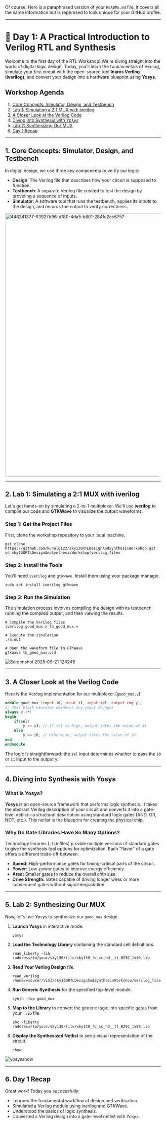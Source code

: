 Of course. Here is a paraphrased version of your `README.md` file. It covers all the same information but is rephrased to look unique for your GitHub profile.

-----

# 🚀 Day 1: A Practical Introduction to Verilog RTL and Synthesis

Welcome to the first day of the RTL Workshop\! We're diving straight into the world of digital logic design. Today, you'll learn the fundamentals of Verilog, simulate your first circuit with the open-source tool **Icarus Verilog (iverilog)**, and convert your design into a hardware blueprint using **Yosys**.

## Workshop Agenda

1.  [Core Concepts: Simulator, Design, and Testbench](https://www.google.com/search?q=%231-core-concepts-simulator-design-and-testbench)
2.  [Lab 1: Simulating a 2:1 MUX with iverilog](https://www.google.com/search?q=%232-lab-1-simulating-a-21-mux-with-iverilog)
3.  [A Closer Look at the Verilog Code](https://www.google.com/search?q=%233-a-closer-look-at-the-verilog-code)
4.  [Diving into Synthesis with Yosys](https://www.google.com/search?q=%234-diving-into-synthesis-with-yosys)
5.  [Lab 2: Synthesizing Our MUX](https://www.google.com/search?q=%235-lab-2-synthesizing-our-mux)
6.  [Day 1 Recap](https://www.google.com/search?q=%236-day-1-recap)

-----

## 1\. Core Concepts: Simulator, Design, and Testbench

In digital design, we use three key components to verify our logic:

  * **Design**: The Verilog file that describes how your circuit is supposed to function.
  * **Testbench**: A separate Verilog file created to test the design by providing a sequence of inputs.
  * **Simulator**: A software tool that runs the testbench, applies its inputs to the design, and records the output to verify correctness.
<img width="1515" height="852" alt="448241377-93927b96-df80-4da5-b801-284fc2cc6757" src="https://github.com/user-attachments/assets/20c8a133-e143-4efa-bcd2-24e5f9a00337" />


-----

## 2\. Lab 1: Simulating a 2:1 MUX with iverilog

Let's get hands-on by simulating a 2-to-1 multiplexer. We'll use **iverilog** to compile our code and **GTKWave** to visualize the output waveforms.

### **Step 1: Get the Project Files**

First, clone the workshop repository to your local machine.

```shell
git clone https://github.com/kunalg123/sky130RTLDesignAndSynthesisWorkshop.git
cd sky130RTLDesignAndSynthesisWorkshop/verilog_files
```

### **Step 2: Install the Tools**

You'll need `iverilog` and `gtkwave`. Install them using your package manager.

```shell
sudo apt install iverilog gtkwave
```

### **Step 3: Run the Simulation**

The simulation process involves compiling the design with its testbench, running the compiled output, and then viewing the results.

```shell
# Compile the Verilog files
iverilog good_mux.v tb_good_mux.v

# Execute the simulation
./a.out

# Open the waveform file in GTKWave
gtkwave tb_good_mux.vcd
```
![Screenshot 2025-09-21 124249](https://github.com/user-attachments/assets/65097ac7-c4af-4525-8856-3c2dedb67a84)



-----

## 3\. A Closer Look at the Verilog Code

Here is the Verilog implementation for our multiplexer (`good_mux.v`).

```verilog
module good_mux (input i0, input i1, input sel, output reg y);
// This block executes whenever any input changes
always @ (*)
begin
    if(sel)
        y <= i1; // If sel is high, output takes the value of i1
    else 
        y <= i0; // Otherwise, output takes the value of i0
end
endmodule
```

The logic is straightforward: the `sel` input determines whether to pass the `i0` or `i1` input to the output `y`.

-----

## 4\. Diving into Synthesis with Yosys

### **What is Yosys?**

**Yosys** is an open-source framework that performs logic synthesis. It takes the abstract Verilog description of your circuit and converts it into a gate-level netlist—a structural description using standard logic gates (AND, OR, NOT, etc.). This netlist is the blueprint for creating the physical chip.

### **Why Do Gate Libraries Have So Many Options?**

Technology libraries (`.lib` files) provide multiple versions of standard gates to give the synthesis tool options for optimization. Each "flavor" of a gate offers a different trade-off between:

  * **Speed:** High-performance gates for timing-critical parts of the circuit.
  * **Power:** Low-power gates to improve energy efficiency.
  * **Area:** Smaller gates to reduce the overall chip size.
  * **Drive Strength:** Gates capable of driving longer wires or more subsequent gates without signal degradation.

-----

## 5\. Lab 2: Synthesizing Our MUX

Now, let's use Yosys to synthesize our `good_mux` design.

1.  **Launch Yosys** in interactive mode.
    ```shell
    yosys
    ```
2.  **Load the Technology Library** containing the standard cell definitions.
    ```shell
    read_liberty -lib /address/to/your/sky130/file/sky130_fd_sc_hd__tt_025C_1v80.lib
    ```
3.  **Read Your Verilog Design** file.
    ```shell
    read_verilog /home/vsduser/VLSI/sky130RTLDesignAndSynthesisWorkshop/verilog_files/good_mux.v
    ```
4.  **Run Generic Synthesis** for the specified top-level module.
    ```shell
    synth -top good_mux
    ```
5.  **Map to the Library** to convert the generic logic into specific gates from your `.lib` file.
    ```shell
    abc -liberty /address/to/your/sky130/file/sky130_fd_sc_hd__tt_025C_1v80.lib
    ```
6.  **Display the Synthesized Netlist** to see a visual representation of the circuit.
    ```shell
    show
    ```
![yosysshow](https://github.com/user-attachments/assets/31b09321-9c98-4a6c-9b03-1ba85bd6c02b)


-----

## 6\. Day 1 Recap

Great work\! Today you successfully:

  * Learned the fundamental workflow of design and verification.
  * Simulated a Verilog module using iverilog and GTKWave.
  * Understood the basics of logic synthesis.
  * Converted a Verilog design into a gate-level netlist with Yosys.
